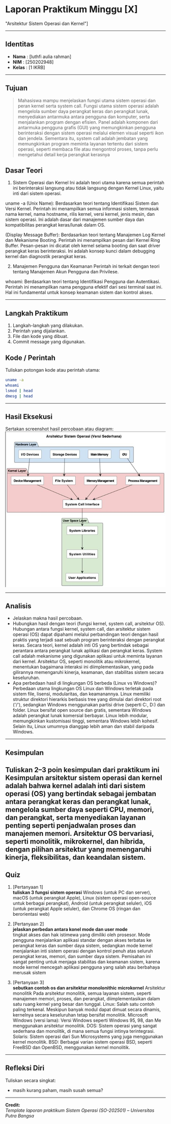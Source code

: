 
# Laporan Praktikum Minggu [X]
 "Arsitektur Sistem Operasi dan Kernel"]

---

## Identitas
- **Nama**  : [luthfi aulia rahman]  
- **NIM**   : [250202948]  
- **Kelas** : [1 IKRB]

---

## Tujuan

  
> Mahasiswa mampu menjelaskan fungsi utama sistem operasi dan peran kernel serta system call.
Fungsi utama sistem operasi adalah mengelola sumber daya perangkat keras dan perangkat lunak, menyediakan antarmuka antara pengguna dan komputer, serta menjalankan program dengan efisien. Panel adalah komponen dari antarmuka pengguna grafis (GUI) yang memungkinkan pengguna berinteraksi dengan sistem operasi melalui elemen visual seperti ikon dan jendela. Sementara itu, system call adalah jembatan yang memungkinkan program meminta layanan tertentu dari sistem operasi, seperti membaca file atau mengontrol proses, tanpa perlu mengetahui detail kerja perangkat kerasnya

## Dasar Teori
1. Sistem Operasi dan Kernel
Ini adalah teori utama karena semua perintah ini berinteraksi langsung atau tidak langsung dengan Kernel Linux, yaitu inti dari sistem operasi.

uname -a (Unix Name): Berdasarkan teori tentang Identifikasi Sistem dan Versi Kernel. Perintah ini menampilkan semua informasi sistem, termasuk nama kernel, nama hostname, rilis kernel, versi kernel, jenis mesin, dan sistem operasi. Ini adalah dasar dari manajemen sumber daya dan kompatibilitas perangkat keras/lunak dalam OS.

(Display Message Buffer): Berdasarkan teori tentang Manajemen Log Kernel dan Mekanisme Booting. Perintah ini menampilkan pesan dari Kernel Ring Buffer. Pesan-pesan ini dicatat oleh kernel selama booting dan saat driver perangkat keras berinteraksi. Ini adalah konsep kunci dalam debugging kernel dan diagnostik perangkat keras.

2. Manajemen Pengguna dan Keamanan
Perintah ini terkait dengan teori tentang Manajemen Akun Pengguna dan Privilese.

whoami: Berdasarkan teori tentang Identifikasi Pengguna dan Autentikasi. Perintah ini menampilkan nama pengguna efektif dari sesi terminal saat ini. Hal ini fundamental untuk konsep keamanan sistem dan kontrol akses.




---

## Langkah Praktikum
1. Langkah-langkah yang dilakukan.  
2. Perintah yang dijalankan.  
3. File dan kode yang dibuat.  
4. Commit message yang digunakan.



## Kode / Perintah
Tuliskan potongan kode atau perintah utama:
```bash
uname -a
whoami
lsmod | head
dmesg | head
```

---

## Hasil Eksekusi
Sertakan screenshot hasil percobaan atau diagram:
![Screenshot hasil](./screenshots/diagram-os.jpeg)

---

## Analisis
- Jelaskan makna hasil percobaan.  
- Hubungkan hasil dengan teori (fungsi kernel, system call, arsitektur OS).
Hubungan antara fungsi kernel, system call, dan arsitektur sistem operasi (OS) dapat dipahami melalui perbandingan teori dengan hasil praktis yang terjadi saat sebuah program berinteraksi dengan perangkat keras. Secara teori, kernel adalah inti OS yang bertindak sebagai perantara antara perangkat lunak aplikasi dan perangkat keras. System call adalah mekanisme yang digunakan aplikasi untuk meminta layanan dari kernel. Arsitektur OS, seperti monolitik atau mikrokernel, menentukan bagaimana interaksi ini diimplementasikan, yang pada gilirannya memengaruhi kinerja, keamanan, dan stabilitas sistem secara keseluruhan.  
- Apa perbedaan hasil di lingkungan OS berbeda (Linux vs Windows)?  
Perbedaan utama lingkungan OS Linux dan Windows terletak pada sistem file, lisensi,  modularitas, dan keamanannya. Linux memiliki struktur direktori hierarkis berbasis tree yang dimulai dari direktori root ('/'), sedangkan Windows menggunakan partisi drive (seperti C:, D:) dan folder. Linux bersifat open source dan gratis, sementara Windows adalah perangkat lunak komersial berbayar. Linux lebih modular, memungkinkan kustomisasi tinggi, sementara Windows lebih kohesif. Selain itu, Linux umumnya dianggap lebih aman dan stabil daripada Windows.

---

## Kesimpulan
Tuliskan 2–3 poin kesimpulan dari praktikum ini
Kesimpulan arsitektur sistem operasi dan kernel adalah bahwa kernel adalah inti dari sistem operasi (OS) yang bertindak sebagai jembatan antara perangkat keras dan perangkat lunak, mengelola sumber daya seperti CPU, memori, dan perangkat, serta menyediakan layanan penting seperti penjadwalan proses dan manajemen memori. Arsitektur OS bervariasi, seperti monolitik, mikrokernel, dan hibrida, dengan pilihan arsitektur yang memengaruhi kinerja, fleksibilitas, dan keandalan sistem.
---

## Quiz
1. [Pertanyaan 1]  
   **tuliskan 3 fungsi sistem operasi**
     Windows (untuk PC dan server), macOS (untuk perangkat Apple), Linux (sistem operasi open-source untuk berbagai perangkat), Android (untuk perangkat seluler), iOS (untuk perangkat Apple seluler), dan Chrome OS (ringan dan berorientasi web)
   
2. [Pertanyaan 2]  
   **jelaskan perbedan antara konel mode dan user mode**  
   tingkat akses dan hak istimewa yang dimiliki oleh prosesor. Mode pengguna menjalankan aplikasi standar dengan akses terbatas ke perangkat keras dan sumber daya sistem, sedangkan mode kernel menjalankan inti sistem operasi dengan kontrol penuh atas seluruh perangkat keras, memori, dan sumber daya sistem. Pemisahan ini sangat penting untuk menjaga stabilitas dan keamanan sistem, karena mode kernel mencegah aplikasi pengguna yang salah atau berbahaya merusak sistem
3. [Pertanyaan 3]  
   **sebutkan contoh os dan arsitektur monolonithic microkornel** 
   Arsitektur monolitik
Pada arsitektur monolitik, semua layanan sistem, seperti manajemen memori, proses, dan perangkat, diimplementasikan dalam satu ruang kernel yang besar dan tunggal. 
Linux: Salah satu contoh paling terkenal. Meskipun banyak modul dapat dimuat secara dinamis, kernelnya secara keseluruhan tetap bersifat monolitik.
Microsoft Windows (versi lama): Versi Windows seperti Windows 95, 98, dan Me menggunakan arsitektur monolitik.
DOS: Sistem operasi yang sangat sederhana dan monolitik, di mana semua fungsi intinya terintegrasi.
Solaris: Sistem operasi dari Sun Microsystems yang juga menggunakan kernel monolitik.
BSD: Berbagai varian sistem operasi BSD, seperti FreeBSD dan OpenBSD, menggunakan kernel monolitik. 


---

## Refleksi Diri
Tuliskan secara singkat:
- masih kurang paham, masih susah semua?  
  

---

**Credit:**  
_Template laporan praktikum Sistem Operasi (SO-202501) – Universitas Putra Bangsa_
